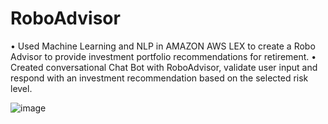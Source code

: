 # RoboAdvisor
•	Used Machine Learning and NLP in AMAZON AWS LEX to create a Robo Advisor to provide investment portfolio recommendations for retirement.
•	Created conversational Chat Bot with RoboAdvisor, validate user input and respond with an investment recommendation based on the selected risk level.

![image](https://user-images.githubusercontent.com/35645038/163635246-8324dd3a-8f75-468d-8e21-3f8f12318837.png)
